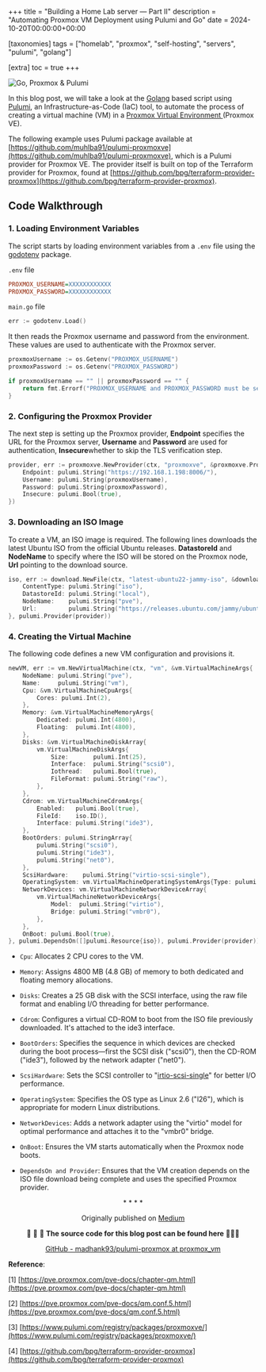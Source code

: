 +++
title = "Building a Home Lab server — Part II"
description = "Automating Proxmox VM Deployment using Pulumi and Go"
date = 2024-10-20T00:00:00+00:00

[taxonomies]
tags = ["homelab", "proxmox", "self-hosting", "servers", "pulumi", "golang"]

[extra]
toc = true
+++

![Go, Proxmox & Pulumi](https://cdn-images-1.medium.com/max/3840/1*wUE9SYSpu4rdpe7ploKHzg.png)

In this blog post, we will take a look at the [Golang](https://go.dev/) based script using [Pulumi](https://www.pulumi.com/), an Infrastructure-as-Code (IaC) tool, to automate the process of creating a virtual machine (VM) in a [Proxmox Virtual Environment ](https://www.proxmox.com/en/proxmox-virtual-environment/overview)(Proxmox VE).

The following example uses Pulumi package available at [https://github.com/muhlba91/pulumi-proxmoxve](https://github.com/muhlba91/pulumi-proxmoxve), which is a Pulumi provider for Proxmox VE. The provider itself is built on top of the Terraform provider for Proxmox, found at [https://github.com/bpg/terraform-provider-proxmox](https://github.com/bpg/terraform-provider-proxmox).

## Code Walkthrough

### 1. Loading Environment Variables

The script starts by loading environment variables from a `.env` file using the [godotenv](https://github.com/joho/godotenv) package.

`.env` file

```ini
PROXMOX_USERNAME=XXXXXXXXXXXX
PROXMOX_PASSWORD=XXXXXXXXXXXX
```

`main.go` file

```go
err := godotenv.Load()
```
It then reads the Proxmox username and password from the environment. These values are used to authenticate with the Proxmox server.

```go
proxmoxUsername := os.Getenv("PROXMOX_USERNAME")
proxmoxPassword := os.Getenv("PROXMOX_PASSWORD")

if proxmoxUsername == "" || proxmoxPassword == "" {
    return fmt.Errorf("PROXMOX_USERNAME and PROXMOX_PASSWORD must be set in the .env file")
}
```

### 2. Configuring the Proxmox Provider

The next step is setting up the Proxmox provider, **Endpoint** specifies the URL for the Proxmox server, **Username** and **Password** are used for authentication, **Insecure**whether to skip the TLS verification step.

```go
provider, err := proxmoxve.NewProvider(ctx, "proxmoxve", &proxmoxve.ProviderArgs{
    Endpoint: pulumi.String("https://192.168.1.198:8006/"),
    Username: pulumi.String(proxmoxUsername),
    Password: pulumi.String(proxmoxPassword),
    Insecure: pulumi.Bool(true),
})
```

### 3. Downloading an ISO Image

To create a VM, an ISO image is required. The following lines downloads the latest Ubuntu ISO from the official Ubuntu releases. **DatastoreId** and **NodeName** to specify where the ISO will be stored on the Proxmox node, **Url** pointing to the download source.

```go
iso, err := download.NewFile(ctx, "latest-ubuntu22-jammy-iso", &download.FileArgs{
    ContentType: pulumi.String("iso"),
    DatastoreId: pulumi.String("local"),
    NodeName:    pulumi.String("pve"),
    Url:         pulumi.String("https://releases.ubuntu.com/jammy/ubuntu-22.04.5-live-server-amd64.iso"),
}, pulumi.Provider(provider))
```

### 4. Creating the Virtual Machine

The following code defines a new VM configuration and provisions it.

```go
newVM, err := vm.NewVirtualMachine(ctx, "vm", &vm.VirtualMachineArgs{
    NodeName: pulumi.String("pve"),
    Name:     pulumi.String("vm"),
    Cpu: &vm.VirtualMachineCpuArgs{
        Cores: pulumi.Int(2),
    },
    Memory: &vm.VirtualMachineMemoryArgs{
        Dedicated: pulumi.Int(4800),
        Floating:  pulumi.Int(4800),
    },
    Disks: &vm.VirtualMachineDiskArray{
        vm.VirtualMachineDiskArgs{
            Size:       pulumi.Int(25),
            Interface:  pulumi.String("scsi0"),
            Iothread:   pulumi.Bool(true),
            FileFormat: pulumi.String("raw"),
        },
    },
    Cdrom: vm.VirtualMachineCdromArgs{
        Enabled:   pulumi.Bool(true),
        FileId:    iso.ID(),
        Interface: pulumi.String("ide3"),
    },
    BootOrders: pulumi.StringArray{
        pulumi.String("scsi0"),
        pulumi.String("ide3"),
        pulumi.String("net0"),
    },
    ScsiHardware:    pulumi.String("virtio-scsi-single"),
    OperatingSystem: vm.VirtualMachineOperatingSystemArgs{Type: pulumi.String("l26")},
    NetworkDevices: vm.VirtualMachineNetworkDeviceArray{
        vm.VirtualMachineNetworkDeviceArgs{
            Model:  pulumi.String("virtio"),
            Bridge: pulumi.String("vmbr0"),
        },
    },
    OnBoot: pulumi.Bool(true),
}, pulumi.DependsOn([]pulumi.Resource{iso}), pulumi.Provider(provider))
```

* `Cpu`: Allocates 2 CPU cores to the VM.

* `Memory`: Assigns 4800 MB (4.8 GB) of memory to both dedicated and floating memory allocations.

* `Disks`: Creates a 25 GB disk with the SCSI interface, using the raw file format and enabling I/O threading for better performance.

* `Cdrom`: Configures a virtual CD-ROM to boot from the ISO file previously downloaded. It's attached to the ide3 interface.

* `BootOrders`: Specifies the sequence in which devices are checked during the boot process—first the SCSI disk ("scsi0"), then the CD-ROM ("ide3"), followed by the network adapter ("net0").

* `ScsiHardware`: Sets the SCSI controller to "[irtio-scsi-single](https://forum.proxmox.com/threads/virtio-scsi-vs-virtio-scsi-single.28426/)" for better I/O performance.

* `OperatingSystem`: Specifies the OS type as Linux 2.6 ("l26"), which is appropriate for modern Linux distributions.

* `NetworkDevices`: Adds a network adapter using the "virtio" model for optimal performance and attaches it to the "vmbr0" bridge.

* `OnBoot`: Ensures the VM starts automatically when the Proxmox node boots.

* `DependsOn and Provider`: Ensures that the VM creation depends on the ISO file download being complete and uses the specified Proxmox provider.

<div align="center">* * * *</div>

<center>

Originally published on [Medium](https://medium.com/@madhankumaravelu93/building-a-home-lab-server-part-ii-45c7273332a8)

🌟 🌟 🌟 **The source code for this blog post can be found here** 🌟🌟🌟

[GitHub - madhank93/pulumi-proxmox at proxmox_vm](https://github.com/madhank93/pulumi-proxmox/tree/proxmox_vm)

</center>

**Reference**:

[1] [https://pve.proxmox.com/pve-docs/chapter-qm.html](https://pve.proxmox.com/pve-docs/chapter-qm.html)

[2] [https://pve.proxmox.com/pve-docs/qm.conf.5.html](https://pve.proxmox.com/pve-docs/qm.conf.5.html)

[3] [https://www.pulumi.com/registry/packages/proxmoxve/](https://www.pulumi.com/registry/packages/proxmoxve/)

[4] [https://github.com/bpg/terraform-provider-proxmox](https://github.com/bpg/terraform-provider-proxmox)
